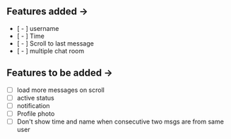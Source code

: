 ## Features added ->
- [ - ] username
- [ - ] Time
- [ - ] Scroll to last message
- [ - ] multiple chat room


## Features to be added ->
- [ ] load more messages on scroll
- [ ] active status
- [ ] notification
- [ ] Profile photo
- [ ] Don't show time and name when consecutive two msgs are from same user  